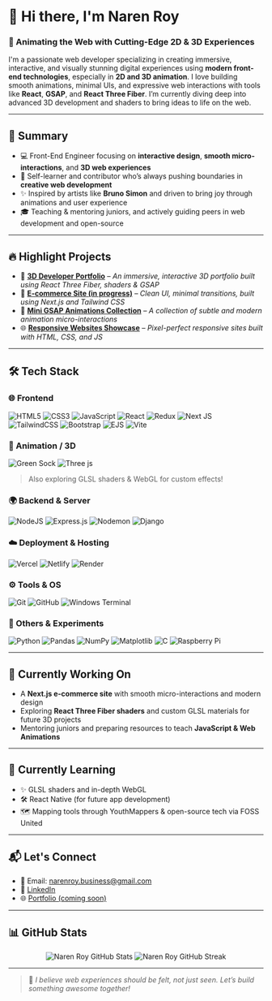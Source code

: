 # 👋 Hi there, I'm Naren Roy

### 🎨 Animating the Web with Cutting-Edge 2D & 3D Experiences

I'm a passionate web developer specializing in creating immersive, interactive, and visually stunning digital experiences using **modern front-end technologies**, especially in **2D and 3D animation**. I love building smooth animations, minimal UIs, and expressive web interactions with tools like **React**, **GSAP**, and **React Three Fiber**. I’m currently diving deep into advanced 3D development and shaders to bring ideas to life on the web.

---

## 🚀 Summary

- 💻 Front-End Engineer focusing on **interactive design**, **smooth micro-interactions**, and **3D web experiences**
- 🧠 Self-learner and contributor who’s always pushing boundaries in **creative web development**
- ✨ Inspired by artists like **Bruno Simon** and driven to bring joy through animations and user experience
- 🎓 Teaching & mentoring juniors, and actively guiding peers in web development and open-source

---

## 🔥 Highlight Projects

- 🎯 [**3D Developer Portfolio**](#) – *An immersive, interactive 3D portfolio built using React Three Fiber, shaders & GSAP*
- 🛒 [**E-commerce Site (in progress)**](#) – *Clean UI, minimal transitions, built using Next.js and Tailwind CSS*
- 🧪 [**Mini GSAP Animations Collection**](#) – *A collection of subtle and modern animation micro-interactions*
- 🌐 [**Responsive Websites Showcase**](#) – *Pixel-perfect responsive sites built with HTML, CSS, and JS*

---

## 🛠 Tech Stack

### 🌐 Frontend
![HTML5](https://img.shields.io/badge/html5-%23E34F26.svg?style=for-the-badge&logo=html5&logoColor=white)
![CSS3](https://img.shields.io/badge/css3-%231572B6.svg?style=for-the-badge&logo=css3&logoColor=white)
![JavaScript](https://img.shields.io/badge/javascript-%23323330.svg?style=for-the-badge&logo=javascript&logoColor=%23F7DF1E)
![React](https://img.shields.io/badge/react-%2320232a.svg?style=for-the-badge&logo=react&logoColor=%2361DAFB)
![Redux](https://img.shields.io/badge/redux-%23593d88.svg?style=for-the-badge&logo=redux&logoColor=white)
![Next JS](https://img.shields.io/badge/Next-black?style=for-the-badge&logo=next.js&logoColor=white)
![TailwindCSS](https://img.shields.io/badge/tailwindcss-%2338B2AC.svg?style=for-the-badge&logo=tailwind-css&logoColor=white)
![Bootstrap](https://img.shields.io/badge/bootstrap-%238511FA.svg?style=for-the-badge&logo=bootstrap&logoColor=white)
![EJS](https://img.shields.io/badge/ejs-%23B4CA65.svg?style=for-the-badge&logo=ejs&logoColor=black)
![Vite](https://img.shields.io/badge/vite-%23646CFF.svg?style=for-the-badge&logo=vite&logoColor=white)

### 🎥 Animation / 3D
![Green Sock](https://img.shields.io/badge/green%20sock-88CE02?style=for-the-badge&logo=greensock&logoColor=white)
![Three js](https://img.shields.io/badge/threejs-black?style=for-the-badge&logo=three.js&logoColor=white)
> Also exploring GLSL shaders & WebGL for custom effects!

### 🌍 Backend & Server
![NodeJS](https://img.shields.io/badge/node.js-6DA55F?style=for-the-badge&logo=node.js&logoColor=white)
![Express.js](https://img.shields.io/badge/express.js-%23404d59.svg?style=for-the-badge&logo=express&logoColor=%2361DAFB)
![Nodemon](https://img.shields.io/badge/NODEMON-%23323330.svg?style=for-the-badge&logo=nodemon&logoColor=%BBDEAD)
![Django](https://img.shields.io/badge/django-%23092E20.svg?style=for-the-badge&logo=django&logoColor=white)

### ☁️ Deployment & Hosting
![Vercel](https://img.shields.io/badge/vercel-%23000000.svg?style=for-the-badge&logo=vercel&logoColor=white)
![Netlify](https://img.shields.io/badge/netlify-%23000000.svg?style=for-the-badge&logo=netlify&logoColor=#00C7B7)
![Render](https://img.shields.io/badge/Render-%46E3B7.svg?style=for-the-badge&logo=render&logoColor=white)

### ⚙️ Tools & OS
![Git](https://img.shields.io/badge/git-%23F05033.svg?style=for-the-badge&logo=git&logoColor=white)
![GitHub](https://img.shields.io/badge/github-%23121011.svg?style=for-the-badge&logo=github&logoColor=white)
![Windows Terminal](https://img.shields.io/badge/Windows%20Terminal-%234D4D4D.svg?style=for-the-badge&logo=windows-terminal&logoColor=white)

### 🔬 Others & Experiments
![Python](https://img.shields.io/badge/python-3670A0?style=for-the-badge&logo=python&logoColor=ffdd54)
![Pandas](https://img.shields.io/badge/pandas-%23150458.svg?style=for-the-badge&logo=pandas&logoColor=white)
![NumPy](https://img.shields.io/badge/numpy-%23013243.svg?style=for-the-badge&logo=numpy&logoColor=white)
![Matplotlib](https://img.shields.io/badge/Matplotlib-%23ffffff.svg?style=for-the-badge&logo=Matplotlib&logoColor=black)
![C](https://img.shields.io/badge/c-%2300599C.svg?style=for-the-badge&logo=c&logoColor=white)
![Raspberry Pi](https://img.shields.io/badge/-Raspberry_Pi-C51A4A?style=for-the-badge&logo=Raspberry-Pi)

---

## 🔭 Currently Working On

- A **Next.js e-commerce site** with smooth micro-interactions and modern design
- Exploring **React Three Fiber shaders** and custom GLSL materials for future 3D projects
- Mentoring juniors and preparing resources to teach **JavaScript & Web Animations**

---

## 🌱 Currently Learning

- ✨ GLSL shaders and in-depth WebGL
- 🛠 React Native (for future app development)
- 🗺 Mapping tools through YouthMappers & open-source tech via FOSS United

---

## 📬 Let's Connect

- 📧 Email: [narenroy.business@gmail.com](mailto:narenroy.business@gmail.com)
- 💼 [LinkedIn](https://www.linkedin.com/in/narenroy/)
- 🌐 [Portfolio (coming soon)](#)

---

## 📊 GitHub Stats

<p align="center">
  <img src="https://github-readme-stats.vercel.app/api?username=NarenRoy&show_icons=true&theme=tokyonight" alt="Naren Roy GitHub Stats" />
  <img src="https://github-readme-streak-stats.herokuapp.com/?user=NarenRoy&theme=tokyonight" alt="Naren Roy GitHub Streak" />
</p>

---

> 🎯 *I believe web experiences should be felt, not just seen. Let’s build something awesome together!*
